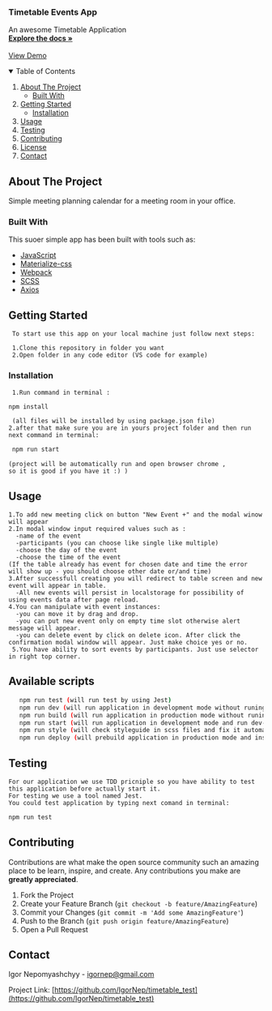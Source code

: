 <p align="left">

  <h3 align="left">Timetable Events App</h3>
  <p align="left">
    An awesome Timetable Application
    <br />
    <a href="https://github.com/IgorNep/timetable_test"><strong>Explore the docs »</strong></a>
    <br />
    <br />
    <a href="https://igornep.github.io/timetable_test/">View Demo</a> 
  </p>
</p>

<details open="open">
  <summary>Table of Contents</summary>
  <ol>
    <li>
      <a href="#about-the-project">About The Project</a>
      <ul>
        <li><a href="#built-with">Built With</a></li>
      </ul>
    </li>
    <li>
      <a href="#getting-started">Getting Started</a>
      <ul>
        <li><a href="#installation">Installation</a></li>        
      </ul>
    </li>
    <li><a href="#usage">Usage</a></li> 
    <li><a href="#testing">Testing</a></li>
    <li><a href="#contributing">Contributing</a></li>
    <li><a href="#license">License</a></li>
    <li><a href="#contact">Contact</a></li>
 
  </ol>
</details>

## About The Project

Simple meeting planning calendar for a meeting room in your office.

### Built With

This suoer simple app has been built with tools such as:

- [JavaScript](https://developer.mozilla.org/uk/docs/Web/JavaScript)
- [Materialize-css](https://materializecss.com/)
- [Webpack](https://webpack.js.org/)
- [SCSS](https://sass-lang.com/)
- [Axios](https://www.npmjs.com/package/axios)

<!-- GETTING STARTED -->

## Getting Started

```text
 To start use this app on your local machine just follow next steps:

 1.Clone this repository in folder you want
 2.Open folder in any code editor (VS code for example)
```

### Installation

```text
 1.Run command in terminal :
```

```sh
npm install
```

```text
 (all files will be installed by using package.json file)
2.after that make sure you are in yours project folder and then run next command in terminal:
```

```sh
 npm run start
```

```text
(project will be automatically run and open browser chrome ,
so it is good if you have it :) )
```

## Usage

```text
1.To add new meeting click on button "New Event +" and the modal winow will appear
2.In modal window input required values such as :
  -name of the event
  -participants (you can choose like single like multiple)
  -choose the day of the event
  -choose the time of the event
(If the table already has event for chosen date and time the error will show up - you should choose other date or/and time)
3.After successfull creating you will redirect to table screen and new event will appear in table.
  -All new events will persist in localstorage for possibility of using events data after page reload.
4.You can manipulate with event instances:
  -you can move it by drag and drop.
  -you can put new event only on empty time slot otherwise alert message will appear.
  -you can delete event by click on delete icon. After click the confirmation modal window will appear. Just make choice yes or no.
 5.You have ability to sort events by participants. Just use selector in right top corner.
```

## Available scripts

```sh
   npm run test (will run test by using Jest)
   npm run dev (will run application in development mode without runing local server)
   npm run build (will run application in production mode without runing local server)
   npm run start (will run application in development mode and run dev-server)
   npm run style (will check styleguide in scss files and fix it automatically)
   npm run deploy (will prebuild application in production mode and install on github pages)
```

## Testing

```text
For our application we use TDD pricniple so you have ability to test this application before actually start it.
For testing we use a tool named Jest.
You could test application by typing next comand in terminal:
```

```sh
npm run test
```

##

<!-- CONTRIBUTING -->

## Contributing

Contributions are what make the open source community such an amazing place to be learn, inspire, and create. Any contributions you make are **greatly appreciated**.

1. Fork the Project
2. Create your Feature Branch (`git checkout -b feature/AmazingFeature`)
3. Commit your Changes (`git commit -m 'Add some AmazingFeature'`)
4. Push to the Branch (`git push origin feature/AmazingFeature`)
5. Open a Pull Request

<!-- CONTACT -->

## Contact

Igor Nepomyashchyy - igornep@gmail.com

Project Link: [https://github.com/IgorNep/timetable_test](https://github.com/IgorNep/timetable_test)

[contributors-shield]: https://img.shields.io/github/contributors/othneildrew/Best-README-Template.svg?style=for-the-badge
[contributors-url]: https://github.com/othneildrew/Best-README-Template/graphs/contributors
[forks-shield]: https://img.shields.io/github/forks/othneildrew/Best-README-Template.svg?style=for-the-badge
[forks-url]: https://github.com/othneildrew/Best-README-Template/network/members
[stars-shield]: https://img.shields.io/github/stars/othneildrew/Best-README-Template.svg?style=for-the-badge
[stars-url]: https://github.com/othneildrew/Best-README-Template/stargazers
[issues-shield]: https://img.shields.io/github/issues/othneildrew/Best-README-Template.svg?style=for-the-badge
[issues-url]: https://github.com/othneildrew/Best-README-Template/issues
[license-shield]: https://img.shields.io/github/license/othneildrew/Best-README-Template.svg?style=for-the-badge
[license-url]: https://github.com/othneildrew/Best-README-Template/blob/master/LICENSE.txt
[linkedin-shield]: https://img.shields.io/badge/-LinkedIn-black.svg?style=for-the-badge&logo=linkedin&colorB=555
[linkedin-url]: https://linkedin.com/in/othneildrew
[product-screenshot]: images/screenshot.png
